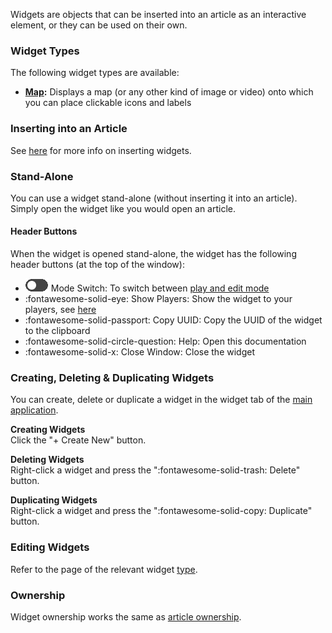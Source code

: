 Widgets are objects that can be inserted into an article as an interactive element, or they can be used on their own.

### Widget Types

The following widget types are available:

* <b>[Map](./map.md):</b> Displays a map (or any other kind of image or video) onto which you can place clickable icons and labels

### Inserting into an Article
See [here](../articles/pages.md#page-inserts) for more info on inserting widgets.

### Stand-Alone
You can use a widget stand-alone (without inserting it into an article). Simply open the widget like you would open an article.

#### Header Buttons
When the widget is opened stand-alone, the widget has the following header buttons (at the top of the window):

* <img src="../../img/article/playEditButton.png"> Mode Switch: To switch between [play and edit mode](../articles/articles.md#playedit-mode)
* :fontawesome-solid-eye: Show Players: Show the widget to your players, see [here](../articles/articles.md#sharing-articles)
* :fontawesome-solid-passport: Copy UUID: Copy the UUID of the widget to the clipboard
* :fontawesome-solid-circle-question: Help: Open this documentation
* :fontawesome-solid-x: Close Window: Close the widget

### Creating, Deleting & Duplicating Widgets
You can create, delete or duplicate a widget in the widget tab of the [main application](../mainApplication/mainApplication.md).

<b>Creating Widgets</b><br>
Click the "+ Create New" button.

<b>Deleting Widgets</b><br>
Right-click a widget and press the ":fontawesome-solid-trash: Delete" button.

<b>Duplicating Widgets</b><br>
Right-click a widget and press the ":fontawesome-solid-copy: Duplicate" button.

### Editing Widgets
Refer to the page of the relevant widget [type](#widget-types).

### Ownership
Widget ownership works the same as [article ownership](../articles/articles.md#ownership).